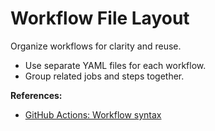 # Workflow File Layout

Organize workflows for clarity and reuse.

- Use separate YAML files for each workflow.
- Group related jobs and steps together.

**References:**
- [GitHub Actions: Workflow syntax](https://docs.github.com/en/actions/using-workflows/workflow-syntax-for-github-actions)
